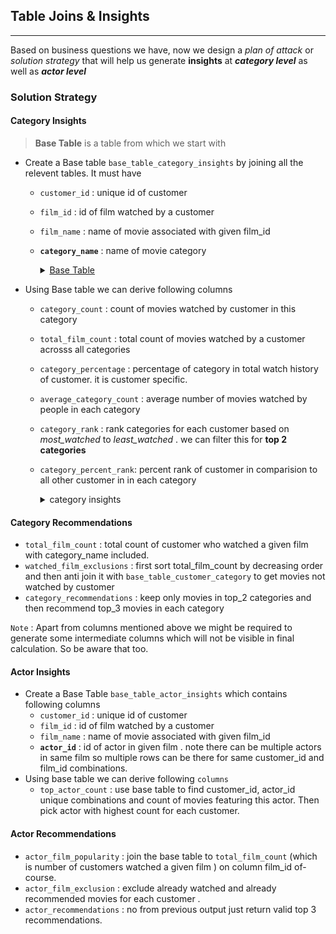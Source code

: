 ## Table Joins & Insights
---

Based on business questions we have,  now we design a *plan of attack* or *solution strategy* that will help us generate **insights** at ***category level*** as well as ***actor level***

### Solution Strategy

#### Category Insights
>  **Base Table** is a table from which we start with 
- Create a Base table `base_table_category_insights` by joining all the relevent tables. It must have 
  - `customer_id` : unique id of customer 
  - `film_id` : id of film watched by a customer
  - `film_name` : name of movie associated with given film_id
  - **`category_name`** : name of movie category  
    <details>
    <summary><u>Base Table</u></summary>

    ```sql
    
    | customer_id | film_id | film_name           | category_id | category_name |
    | ----------- | ------- | --------------- | ----------- | ------------- |
    | 130         | 80      | BLANKET BEVERLY | 8           | Family        |
    | 459         | 333     | FREAKY POCUS    | 12          | Music         |
    | 408         | 373     | GRADUATE LORD   | 3           | Children      |
    | 333         | 535     | LOVE SUICIDES   | 11          | Horror        |
    | 222         | 450     | IDOLS SNATCHERS | 3           | Children      |

    ```
    </details>

- Using Base table we can derive following columns 
   - `category_count` : count of movies watched by customer in this category
  - `total_film_count` : total count of  movies watched by a customer acrosss all categories 
  - `category_percentage` : percentage of category in total watch history of customer. it is customer specific.  
  - `average_category_count` : average number of movies watched by people in each category 
  - `category_rank` : rank categories for each customer based on _most_watched_ to _least_watched_ . we can filter this for **top 2 categories**
   - `category_percent_rank`: percent rank of customer in     comparision to all other customer in  in each category
        <details>
        <summary>category insights</summary>
            
        ```sql    
        | customer_id | category_rank | category_name | insights                                                                                                        |
        | ----------- | ------------- | ------------- | ----------------------------------------------------------------------------------------------------------- |
        | 1           | 1             | Classics      | You have watched 6 Classics that"s 4 more than the DVD Rental Co. average and puts you top 1 % of experts.  |
        | 1           | 2             | Comedy        | You have watched 5  making up 16 % of your total watch history!                                             |
        | 2           | 1             | Sports        | You have watched 5 Sports that"s 3 more than the DVD Rental Co. average and puts you top 3 % of experts.    |
        | 2           | 2             | Classics      | You have watched 4  making up 15 % of your total watch history!                                             |
        | 3           | 1             | Action        | You have watched 4 Action that"s 2 more than the DVD Rental Co. average and puts you top 5 % of experts.    |
        ```
        </details>
 
  
  
#### Category Recommendations
  
  - `total_film_count` : total count of customer who watched a given film with category_name included. 
  - `watched_film_exclusions` : first sort total_film_count by decreasing order and then anti join it with `base_table_customer_category` to get movies not watched by customer 
  - `category_recommendations` : keep only movies in top_2 categories and then recommend top_3 movies in each category
  
  `Note` : Apart from columns mentioned above we might be required to generate some intermediate columns which will not be visible in final calculation. So be aware that too.


#### Actor Insights 
- Create a Base Table `base_table_actor_insights` which contains following columns 
  - `customer_id` : unique id of customer 
  - `film_id` : id of film watched by a customer
  - `film_name` : name of movie associated with given film_id
  - **`actor_id`** : id of actor in given film . note there can be multiple actors in same film so multiple rows can be there for same customer_id and film_id combinations. 
- Using base table we can derive following `columns`
    - `top_actor_count` : use base table to find customer_id, actor_id unique combinations and count of movies featuring this actor. Then pick actor with highest count for each customer. 

#### Actor Recommendations
- `actor_film_popularity` : join the base table to `total_film_count` (which is number of customers watched a given film ) on column film_id of-course. 
- `actor_film_exclusion` : exclude already watched and already recommended movies for each customer . 
- `actor_recommendations` : no from previous output just return valid top 3 recommendations. 


  

